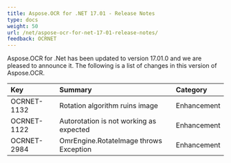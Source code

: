 ```yaml
---
title: Aspose.OCR for .NET 17.01 - Release Notes
type: docs
weight: 50
url: /net/aspose-ocr-for-net-17-01-release-notes/
feedback: OCRNET
---
```


Aspose.OCR for .Net has been updated to version 17.01.0 and we are pleased to announce it. The following is a list of changes in this version of Aspose.OCR.

|**Key**|**Summary**|**Category**|
| :- | :- | :- |
|OCRNET-1132|Rotation algorithm ruins image|Enhancement|
|OCRNET-1122|Autorotation is not working as expected|Enhancement|
|OCRNET-2984|OmrEngine.RotateImage throws Exception|Enhancement|

